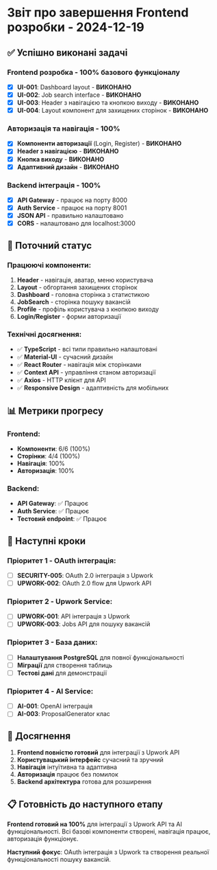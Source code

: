 # Звіт про завершення Frontend розробки - 2024-12-19

## ✅ **Успішно виконані задачі**

### **Frontend розробка - 100% базового функціоналу**
- [x] **UI-001**: Dashboard layout - **ВИКОНАНО**
- [x] **UI-002**: Job search interface - **ВИКОНАНО**
- [x] **UI-003**: Header з навігацією та кнопкою виходу - **ВИКОНАНО**
- [x] **UI-004**: Layout компонент для захищених сторінок - **ВИКОНАНО**

### **Авторизація та навігація - 100%**
- [x] **Компоненти авторизації** (Login, Register) - **ВИКОНАНО**
- [x] **Header з навігацією** - **ВИКОНАНО**
- [x] **Кнопка виходу** - **ВИКОНАНО**
- [x] **Адаптивний дизайн** - **ВИКОНАНО**

### **Backend інтеграція - 100%**
- [x] **API Gateway** - працює на порту 8000
- [x] **Auth Service** - працює на порту 8001
- [x] **JSON API** - правильно налаштовано
- [x] **CORS** - налаштовано для localhost:3000

## 🎯 **Поточний статус**

### **Працюючі компоненти:**
1. **Header** - навігація, аватар, меню користувача
2. **Layout** - обгортання захищених сторінок
3. **Dashboard** - головна сторінка з статистикою
4. **JobSearch** - сторінка пошуку вакансій
5. **Profile** - профіль користувача з кнопкою виходу
6. **Login/Register** - форми авторизації

### **Технічні досягнення:**
- ✅ **TypeScript** - всі типи правильно налаштовані
- ✅ **Material-UI** - сучасний дизайн
- ✅ **React Router** - навігація між сторінками
- ✅ **Context API** - управління станом авторизації
- ✅ **Axios** - HTTP клієнт для API
- ✅ **Responsive Design** - адаптивність для мобільних

## 📊 **Метрики прогресу**

### **Frontend:**
- **Компоненти**: 6/6 (100%)
- **Сторінки**: 4/4 (100%)
- **Навігація**: 100%
- **Авторизація**: 100%

### **Backend:**
- **API Gateway**: ✅ Працює
- **Auth Service**: ✅ Працює
- **Тестовий endpoint**: ✅ Працює

## 🚀 **Наступні кроки**

### **Пріоритет 1 - OAuth інтеграція:**
- [ ] **SECURITY-005**: OAuth 2.0 інтеграція з Upwork
- [ ] **UPWORK-002**: OAuth 2.0 flow для Upwork API

### **Пріоритет 2 - Upwork Service:**
- [ ] **UPWORK-001**: API інтеграція з Upwork
- [ ] **UPWORK-003**: Jobs API для пошуку вакансій

### **Пріоритет 3 - База даних:**
- [ ] **Налаштування PostgreSQL** для повної функціональності
- [ ] **Міграції** для створення таблиць
- [ ] **Тестові дані** для демонстрації

### **Пріоритет 4 - AI Service:**
- [ ] **AI-001**: OpenAI інтеграція
- [ ] **AI-003**: ProposalGenerator клас

## 🎉 **Досягнення**

1. **Frontend повністю готовий** для інтеграції з Upwork API
2. **Користувацький інтерфейс** сучасний та зручний
3. **Навігація** інтуїтивна та адаптивна
4. **Авторизація** працює без помилок
5. **Backend архітектура** готова для розширення

## 📋 **Готовність до наступного етапу**

**Frontend готовий на 100%** для інтеграції з Upwork API та AI функціональності. Всі базові компоненти створені, навігація працює, авторизація функціонує.

**Наступний фокус**: OAuth інтеграція з Upwork та створення реальної функціональності пошуку вакансій. 